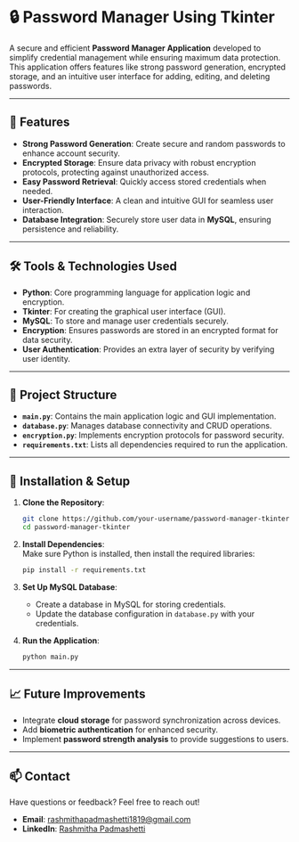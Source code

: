 
# 🔒 Password Manager Using Tkinter  

A secure and efficient **Password Manager Application** developed to simplify credential management while ensuring maximum data protection. This application offers features like strong password generation, encrypted storage, and an intuitive user interface for adding, editing, and deleting passwords.  

---

## 🚀 Features  
- **Strong Password Generation**: Create secure and random passwords to enhance account security.  
- **Encrypted Storage**: Ensure data privacy with robust encryption protocols, protecting against unauthorized access.  
- **Easy Password Retrieval**: Quickly access stored credentials when needed.  
- **User-Friendly Interface**: A clean and intuitive GUI for seamless user interaction.  
- **Database Integration**: Securely store user data in **MySQL**, ensuring persistence and reliability.  

---

## 🛠️ Tools & Technologies Used  
- **Python**: Core programming language for application logic and encryption.  
- **Tkinter**: For creating the graphical user interface (GUI).  
- **MySQL**: To store and manage user credentials securely.  
- **Encryption**: Ensures passwords are stored in an encrypted format for data security.  
- **User Authentication**: Provides an extra layer of security by verifying user identity.  

---

## 📂 Project Structure  
- **`main.py`**: Contains the main application logic and GUI implementation.  
- **`database.py`**: Manages database connectivity and CRUD operations.  
- **`encryption.py`**: Implements encryption protocols for password security.  
- **`requirements.txt`**: Lists all dependencies required to run the application.  

---

## 🔧 Installation & Setup  
1. **Clone the Repository**:  
   ```bash  
   git clone https://github.com/your-username/password-manager-tkinter.git  
   cd password-manager-tkinter  
   ```  

2. **Install Dependencies**:  
   Make sure Python is installed, then install the required libraries:  
   ```bash  
   pip install -r requirements.txt  
   ```  

3. **Set Up MySQL Database**:  
   - Create a database in MySQL for storing credentials.  
   - Update the database configuration in `database.py` with your credentials.  

4. **Run the Application**:  
   ```bash  
   python main.py  
   ```  

---

## 📈 Future Improvements  
- Integrate **cloud storage** for password synchronization across devices.  
- Add **biometric authentication** for enhanced security.  
- Implement **password strength analysis** to provide suggestions to users.  

---

## 📫 Contact  
Have questions or feedback? Feel free to reach out!  
- **Email**: [rashmithapadmashetti1819@gmail.com](mailto:rashmithapadmashetti1819@gmail.com)  
- **LinkedIn**: [Rashmitha Padmashetti](https://www.linkedin.com/in/rashmithapadmashetti/)  

